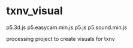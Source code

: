 # txnv_visual
p5.3d.js
p5.easycam.min.js
p5.js
p5.sound.min.js



processing project to create visuals for txnv
